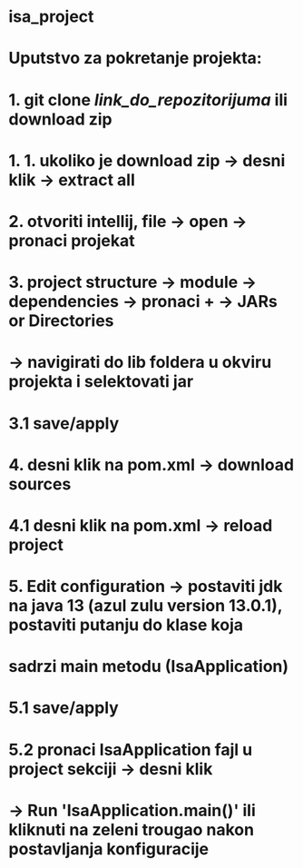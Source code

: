 # isa_project
# Uputstvo za pokretanje projekta:
# 1. git clone _link_do_repozitorijuma_ ili download zip
# 1. 1. ukoliko je download zip -> desni klik -> extract all
# 2. otvoriti intellij, file -> open -> pronaci projekat
# 3. project structure -> module -> dependencies -> pronaci + -> JARs or Directories
# -> navigirati do lib foldera u okviru projekta i selektovati jar
# 3.1 save/apply
# 4. desni klik na pom.xml -> download sources
# 4.1 desni klik na pom.xml -> reload project
# 5. Edit configuration -> postaviti jdk na java 13 (azul zulu version 13.0.1), postaviti putanju do klase koja
# sadrzi main metodu (IsaApplication)
# 5.1 save/apply
# 5.2 pronaci IsaApplication fajl u project sekciji -> desni klik
# -> Run 'IsaApplication.main()' ili kliknuti na zeleni trougao nakon postavljanja konfiguracije